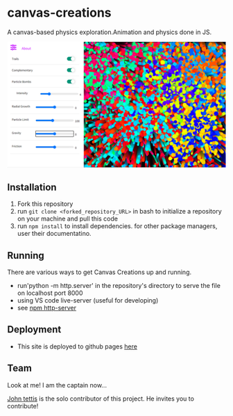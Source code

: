 # canvas-creations
A  canvas-based physics exploration.Animation and physics done in JS.

![application screenshot](particles.png)



## Installation
 1. Fork this repository
 2. run `git clone <forked_repository_URL>` in bash to initialize a repository on your machine and pull this code
 3. run `npm install` to install dependencies. for other package managers, user their documentatino.
## Running
 There are various ways to get Canvas Creations up and running.
  - run'python -m http.server' in the repository's directory to serve the file on localhost port 8000
  - using VS code live-server (useful for developing)
  - see [npm http-server](https://www.npmjs.com/package/http-server)
## Deployment
 - This site is deployed to github pages [here](https://john-tettis.github.io/canvas-creations/)
 
## Team
  Look at me! I am the captain now...
  
  [John tettis](https://www.linkedin.com/in/john-tettis/) is the solo contributor of this project. He invites you to contribute!

  
